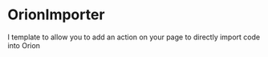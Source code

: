 OrionImporter
=============

I template to allow you to add an action on your page to directly import code into Orion
